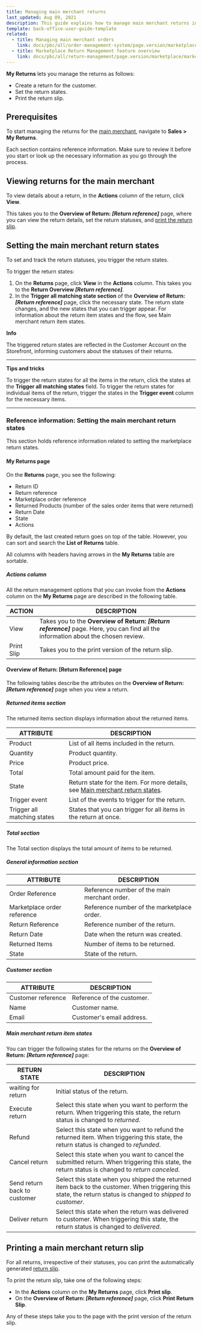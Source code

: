 ```yaml
---
title: Managing main merchant returns
last_updated: Aug 09, 2021
description: This guide explains how to manage main merchant returns in the Back Office.
template: back-office-user-guide-template
related:
  - title: Managing main merchant orders
    link: docs/pbc/all/order-management-system/page.version/marketplace/manage-in-the-back-office/manage-main-merchant-orders.html
  - title: Marketplace Return Management feature overview
    link: docs/pbc/all/return-management/page.version/marketplace/marketplace-return-management-feature-overview.html
---
```


**My Returns** lets you manage the returns as follows:

- Create a return for the customer.
- Set the return states.
- Print the return slip.

## Prerequisites

To start managing the returns for the [main merchant](/docs/pbc/all/merchant-management/{{page.version}}/marketplace/marketplace-merchant-feature-overview/main-merchant.html), navigate to **Sales&nbsp;<span aria-label="and then">></span> My Returns**.

Each section contains reference information. Make sure to review it before you start or look up the necessary information as you go through the process.

## Viewing returns for the main merchant

To view details about a return, in the **Actions** column of the return, click **View**.

This takes you to the **Overview of Return: _[Return reference]_** page, where you can view the return details, set the return statuses, and [print the return slip](#printing-a-main-merchant-return-slip).

## Setting the main merchant return states

To set and track the return statuses, you trigger the return states.

To trigger the return states:

1. On the **Returns** page, click **View** in the **Actions** column. This takes you to the **Return Overview _[Return reference]_**.
2. In the **Trigger all matching state section** of the **Overview of Return: _[Return reference]_** page, click the necessary state. The return state changes, and the new states that you can trigger appear. For information about the return item states and the flow, see Main merchant return item states.



**Info**

The triggered return states are reflected in the Customer Account on the Storefront, informing customers about the statuses of their returns.

------

**Tips and tricks**

To trigger the return states for all the items in the return, click the states at the **Trigger all matching states** field. To trigger the return states for individual items of the return, trigger the states in the **Trigger event** column for the necessary items.

------

### Reference information: Setting the main merchant return states

This section holds reference information related to setting the marketplace return states.

#### My Returns page

On the **Returns** page, you see the following:

- Return ID
- Return reference
- Marketplace order reference
- Returned Products (number of the sales order items that were returned)
- Return Date
- State
- Actions

By default, the last created return goes on top of the table. However, you can sort and search the **List of Returns** table.

All columns with headers having arrows in the **My Returns** table are sortable.

##### Actions column

All the return management options that you can invoke from the **Actions** column on the **My Returns** page are described in the following table.

| ACTION     | DESCRIPTION   |
| --------- | ---------- |
| View | Takes you to the **Overview of Return: _[Return reference]_** page. Here, you can find all the information about the chosen review. |
| Print Slip | Takes you to the print version of the return slip.           |

#### Overview of Return: [Return Reference] page

The following tables describe the attributes on the **Overview of Return: _[Return reference]_** page when you view a return.

##### Returned items section

The returned items section displays information about the returned items.

| ATTRIBUTE   | DESCRIPTION       |
| -------------------- | ----------- |
| Product  | List of all items included in the return.                    |
| Quantity   | Product quantity.                                            |
| Price  | Product price.                                               |
| Total   | Total amount paid for the item.                              |
| State   | Return state for the item. For more details, see [Main merchant return states](#main-merchant-return-item-states). |
| Trigger event   | List of the events to trigger for the return.                |
| Trigger all matching states | States that you can trigger for all items in the return at once. |

##### Total section

The Total section displays the total amount of items to be returned.

##### General information section

| ATTRIBUTE                   | DESCRIPTION                                  |
| ------------------------- | ------------------------------------ |
| Order Reference             | Reference number of the main merchant order. |
| Marketplace order reference | Reference number of the marketplace order.   |
| Return Reference            | Reference number of the return.              |
| Return Date                 | Date when the return was created.            |
| Returned Items              | Number of items to be returned.              |
| State                       | State of the return.                         |

##### Customer section

| ATTRIBUTE          | DESCRIPTION                |
| --------------- | -------------------- |
| Customer reference | Reference of the customer. |
| Name               | Customer name.             |
| Email              | Customer's email address.  |

##### Main merchant return item states

You can trigger the following states for the returns on the **Overview of Return: _[Return reference]_** page:


| RETURN STATE   | DESCRIPTION             |
| ----------------- | ----------------------- |
| waiting for return   | Initial status of the return.                                |
| Execute return               | Select this state when you want to perform the return. When triggering this state, the return status is changed to *returned*. |
| Refund                       | Select this state when you want to refund the returned item. When triggering this state, the return status is changed to *refunded*. |
| Cancel return                | Select this state when you want to cancel the submitted return. When triggering this state, the return status is changed to *return canceled*. |
| Send return back to customer | Select this state when you shipped the returned item back to the customer.  When triggering this state, the return status is changed to *shipped to customer*. |
| Deliver return               | Select this state when the return was delivered to customer. When triggering this state, the return status is changed to *delivered*. |

## Printing a main merchant return slip

For all returns, irrespective of their statuses, you can print the automatically generated [return slip](/docs/pbc/all/return-management/{{page.version}}/marketplace/marketplace-return-management-feature-overview.html#marketplace-return-slip).

To print the return slip, take one of the following steps:

- In the **Actions** column on the **My Returns** page, click **Print slip**.
- On the **Overview of Return: _[Return reference]_** page, click **Print Return Slip**.

Any of these steps take you to the page with the print version of the return slip.
